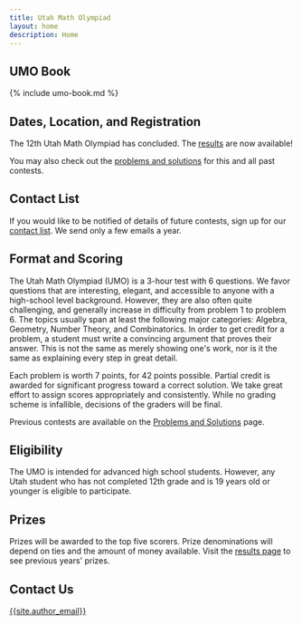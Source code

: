 ```yaml
---
title: Utah Math Olympiad
layout: home
description: Home
---
```


## UMO Book

{% include umo-book.md %}

## Dates, Location, and Registration

The 12th Utah Math Olympiad has concluded. The [results](results/2024) are now available!

You may also check out the [problems and solutions](problems/) for this and all past contests.

<!-- - **[Results](/results/2023) are now available!**

<!-- You may [view the flyer](/doc/2024-umo-flyer.pdf); please register below:

<center><span>
<a class="registerlink" href="https://docs.google.com/forms/d/e/1FAIpQLScq_3rwBsM4eNwTIj4yGIceSNvgaL4btwuH1kqq_hOR6BBpdg/viewform?usp=sf_link">REGISTER HERE</a>
</span></center>
-->

## Contact List

If you would like to be notified of details of future contests, sign up for our [contact list](https://forms.gle/64Ns5xXmiR6GHraJ7). We send only a few emails a year.

## Format and Scoring

The Utah Math Olympiad (UMO) is a 3-hour test with 6 questions. We favor questions that are interesting, elegant, and accessible to anyone with a high-school level background. However, they are also often quite challenging, and generally increase in difficulty from problem 1 to problem 6. The topics usually span at least the following major categories: Algebra, Geometry, Number Theory, and Combinatorics. In order to get credit for a problem, a student must write a convincing argument that proves their answer. This is not the same as merely showing one's work, nor is it the same as explaining every step in great detail.

Each problem is worth 7 points, for 42 points possible. Partial credit is awarded for significant progress toward a correct solution. We take great effort to assign scores appropriately and consistently. While no grading scheme is infallible, decisions of the graders will be final.

Previous contests are available on the [Problems and Solutions](problems) page.

## Eligibility

The UMO is intended for advanced high school students. However, any Utah student who has not completed 12th grade and is 19 years old or younger is eligible to participate.

## Prizes

Prizes will be awarded to the top five scorers. Prize denominations will depend on ties and the amount of money available. Visit the [results page](results) to see previous years' prizes.

## Contact Us

[{{site.author_email}}](mailto:{{site.author_email}})

